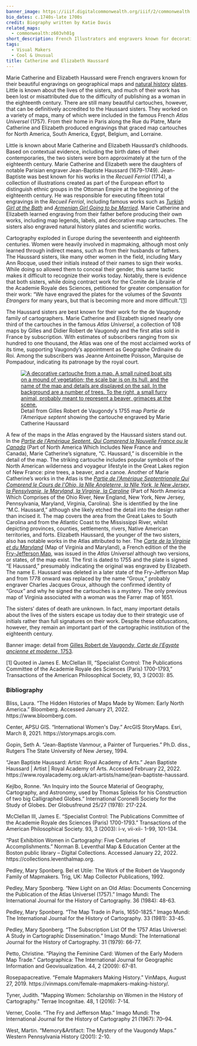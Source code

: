 ```yaml
---
banner_image: https://iiif.digitalcommonwealth.org/iiif/2/commonwealth:z890s302k/641,8186,1560,689/,1200/0/default.jpg
bio_dates: c.1740s-late 1700s
credit: Biography written by Katie Davis
related_maps:
  - commonwealth:z603vh01g
short_description: French Illustrators and engravers known for decorative map cartouches
tags:
  - Visual Makers
  - Cool & Unusual
title: Catherine and Elizabeth Haussard
---
```

<p>Marie Catherine and Elizabeth Haussard were French engravers known for their beautiful engravings on geographical maps and <a href="https://www.digitalcommonwealth.org/search/commonwealth:0p097h38v">natural history</a> <a href="https://www.digitalcommonwealth.org/search/commonwealth:0p097g40p">plates</a>. Little is known about the lives of the sisters, and much of their work has been lost or misattributed due to the difficulty of publishing as a woman in the eighteenth century. There are still many beautiful cartouches, however, that can be definitively accredited to the Haussard sisters. They worked on a variety of maps, many of which were included in the famous French <em>Atlas Universel </em>(1757). From their home in Paris along the Rue du Platre, Marie Catherine and Elizabeth produced engravings that graced map cartouches for North America, South America, Egypt, Belgium, and Lorraine.</p>

<p>Little is known about Marie Catherine and Elizabeth Haussard&rsquo;s childhoods. Based on contextual evidence, including the birth dates of their contemporaries, the two sisters were born approximately at the turn of the eighteenth century. Marie Catherine and Elizabeth were the daughters of notable Parisian engraver Jean-Baptiste Haussard (1679-1749). Jean-Baptiste was best known for his works in the <em>Recueil Ferriol</em> (1714), a collection of illustrations created as part of the European effort to distinguish ethnic groups in the Ottoman Empire at the beginning of the eighteenth century. He was responsible for executing fifteen total engravings in the <em>Recueil Ferriol</em>, including famous works such as <a href="https://digitalcollections.nypl.org/items/510d47d9-69f9-a3d9-e040-e00a18064a99"><em>Turkish Girl at the Bath</em></a>&nbsp;and <a href="https://digitalcollections.nypl.org/items/510d47d9-6a1f-a3d9-e040-e00a18064a99"><em>Armenian Girl Going to be Married</em></a>. Marie Catherine and Elizabeth learned engraving from their father before producing their own works, including map legends, labels, and decorative map cartouches. The sisters also engraved natural history plates and scientific works.</p>

<p>Cartography exploded in Europe during the seventeenth and eighteenth centuries. Women were heavily involved in mapmaking, although most only learned through indirect means, such as from their husbands or fathers. The Haussard sisters, like many other women in the field, including Mary Ann Rocque, used their initials instead of their names to sign their works. While doing so allowed them to conceal their gender, this same tactic makes it difficult to recognize their works today. Notably, there is evidence that both sisters, while doing contract work for the Comite de Librairie of the Academie Royale des Sciences, petitioned for greater compensation for their work: &ldquo;We have engraved the plates for the volumes of the <em>Savants Etrangers</em> for many years, but that is becoming more and more difficult.&rdquo;<a href="#fn1">[1]</a></p>

<p>The Haussard sisters are best known for their work for the de Vaugondy family of cartographers. Marie Catherine and Elizabeth signed nearly one third of the cartouches in the famous <em>Atlas Universel</em>, a collection of 108 maps by Gilles and Didier Robert de Vaugondy and the first atlas sold in France by subscription. With estimates of subscribers ranging from six hundred to one thousand, the Atlas was one of the most acclaimed works of its time, supporting Vaugondy&rsquo;s appointment as Geographe Ordinaire du Roi. Among the subscribers was Jeanne Antoinette Poisson, Marquise de Pompadour, indicating its patronage by the royal court.</p>

<figure class="img_left_50"><a href="/maps/commonwealth:w9505s84p"><img alt="A decorative cartouche from a map. A small ruined boat sits on a mound of vegetation; the scale bar is on its hull, and the name of the map and details are displayed on the sail. In the background are a number of trees. To the right, a small furry animal, probably meant to represent a beaver, grimaces at the scene." src="https://iiif.digitalcommonwealth.org/iiif/2/commonwealth:w9505s85z/5568,3461,2502,2392/700,/0/default.jpg" /></a>

<figcaption>Detail from Gilles Robert de Vaugondy&#39;s 1755 map <em>Partie de l&#39;Amerique septent</em> showing the cartouche engraved by Marie Catherine Haussard</figcaption>
</figure>

<p>A few of the maps in the Atlas engraved by the Haussard sisters stand out. In the <a href="/maps/commonwealth:w9505s84p"><em>Partie de l&#39;Am&eacute;rique Septent.&nbsp;Qui Comprend la Nouvelle France ou le Canada</em></a> (Part of North America&nbsp;Which Includes New France and Canada),&nbsp;Marie Catherine&rsquo;s signature, &ldquo;C. Haussard,&rdquo; is discernible in the detail of the map. The striking cartouche includes popular symbols of the North American wilderness and voyageur lifestyle in the Great Lakes region of New France: pine trees, a beaver, and a canoe. Another of Marie Catherine&rsquo;s works in the Atlas is the <a href="/maps/commonwealth:z603vh01g"><em>Partie de l&#39;Am&eacute;rique Septentrionale Qui Comprend le Cours de l&#39;Ohio, la Nlle Angleterre, la Nlle York, le New Jersey, la Pensylvanie, le Maryland, la Virginie, la Caroline</em></a> (Part of North America Which Comprises of the Ohio River, New England, New York, New Jersey, Pennsylvania, Maryland, Virginia, Carolina). She is identified by the line &ldquo;M.C. Haussard,&rdquo; although she likely etched the detail into the design rather than incised it. The map covers the area from the Great Lakes to South Carolina and from the Atlantic Coast to the Mississippi River, whilst depicting provinces, counties, settlements, rivers, Native American territories, and forts. Elizabeth Haussard, the younger of the two sisters, also has notable works in the Atlas attributed to her. The <a href="/maps/commonwealth:6t053p074"><em>Carte de la Virginie et du Maryland</em></a> (Map of Virginia and Maryland), a French edition of the the <a href="/people/peter-jefferson">Fry-Jefferson Map</a>, was issued in the <em>Atlas Universel </em>although two versions, or states, of the map exist. The first is dated to 1755 and the plate is signed &ldquo;E Haussard,&rdquo; presumably indicating the original was engraved by Elizabeth. The name E. Haussard was deleted in a later state of the Fry-Jefferson Map and from 1778 onward was replaced by the name &ldquo;Groux,&rdquo; probably engraver Charles Jacques Groux, although the confirmed identity of &ldquo;Groux&rdquo; and why he signed the cartouches is a mystery. The only previous map of Virginia associated with a woman was the Farrer map of 1651.</p>

<p>The sisters&rsquo; dates of death are unknown. In fact, many important details about the lives of the sisters escape us today due to their strategic use of initials rather than full signatures on their work. Despite these obfuscations, however, they remain an important part of the cartographic institution of the eighteenth century.</p>

<p>Banner image: detail from&nbsp;<a href="https://collections.leventhalmap.org/search/commonwealth:z890s3019">Gilles Robert de Vaugondy,&nbsp;<em>Carte de&nbsp;</em><em>l&#39;Egypte ancienne et moderne</em>, 1753</a>.</p>

<p><a name="fn1">[1]</a> Quoted in James E. McClellan III, &ldquo;Specialist Control: The Publications Committee of the Academie Royale des Sciences (Paris) 1700-1793,&rdquo; Transactions of the American Philosophical Society, 93, 3 (2003): 85.</p>

### Bibliography

<p>Bliss, Laura. &ldquo;The Hidden Histories of Maps Made by Women: Early North America.&rdquo; Bloomberg. Accessed January 21, 2022. https://www.bloomberg.com.</p>

<p>Center, APSU GIS. &ldquo;International Women&#39;s Day.&rdquo; ArcGIS StoryMaps. Esri, March 8, 2021. https://storymaps.arcgis.com.</p>

<p>Gopin, Seth A. &ldquo;Jean-Baptiste Vanmour, a Painter of Turqueries.&rdquo; Ph.D. diss., Rutgers The State University of New Jersey, 1994.</p>

<p>&ldquo;Jean Baptiste Haussard: Artist: Royal Academy of Arts.&rdquo; Jean Baptiste Haussard | Artist | Royal Academy of Arts. Accessed February 22, 2022. https://www.royalacademy.org.uk/art-artists/name/jean-baptiste-haussard.</p>

<p>Kejlbo, Ronne. &ldquo;An Inquiry into the Source Material of Geography, Cartography, and Astronomy, used by Thomas Spleiss for his Construction of two big Calligraphed Globes.&rdquo; International Coronelli Society for the Study of Globes. Der Globusfreund 25/27 (1978): 217-224.</p>

<p>McClellan III, James E. &ldquo;Specialist Control: The Publications Committee of the Academie Royale des Sciences (Paris) 1700-1793.&rdquo; Transactions of the American Philosophical Society. 93, 3 (2003): i-v, vii-xii- 1-99, 101-134.</p>

<p>&ldquo;Past Exhibition Women in Cartography: Five Centuries of Accomplishments.&rdquo; Norman B. Leventhal Map &amp; Education Center at the Boston public library &ndash; Digital Collections. Accessed January 22, 2022. https://collections.leventhalmap.org.</p>

<p>Pedley, Mary Sponberg. Bel et Utile: The Work of the Robert de Vaugondy Family of Mapmakers. Trig, UK: Map Collector Publications, 1992.</p>

<p>Pedley, Mary Sponberg. &ldquo;New Light on an Old Atlas: Documents Concerning the Publication of the Atlas Universel (1757).&rdquo; Imago Mundi: The International Journal for the History of Cartography. 36 (1984): 48-63.</p>

<p>Pedley, Mary Sponberg. &ldquo;The Map Trade in Paris, 1650-1825.&rdquo; Imago Mundi: The International Journal for the History of Cartography. 33 (1981): 33-45.</p>

<p>Pedley, Mary Sponberg. &ldquo;The Subscription List Of the 1757 Atlas Universel: A Study in Cartographic Dissemination.&rdquo; Imago Mundi: The International Journal for the History of Cartography. 31 (1979): 66-77.</p>

<p>Petto, Christine. &ldquo;Playing the Feminine Card: Women of the Early Modern Map Trade.&rdquo; Cartographica: The International Journal for Geographic Information and Geovisualization. 44, 2 (2009): 67-81.</p>

<p>Rosepapacreative. &ldquo;Female Mapmakers Making History.&rdquo; VinMaps, August 27, 2019. https://vinmaps.com/female-mapmakers-making-history/.</p>

<p>Tyner, Judith. &quot;Mapping Women: Scholarship on Women in the History of Cartography.&quot; Terrae Incognitae. 48, 1 (2016): 7-14.</p>

<p>Verner, Coolie. &ldquo;The Fry and Jefferson Map.&rdquo; Imago Mundi: The International Journal for the History of Cartography 21 (1967): 70&ndash;94.</p>

<p>West, Martin. &ldquo;Memory&amp;Artifact: The Mystery of the Vaugondy Maps.&rdquo; Western Pennsylvania History (2001): 2-10.</p>
